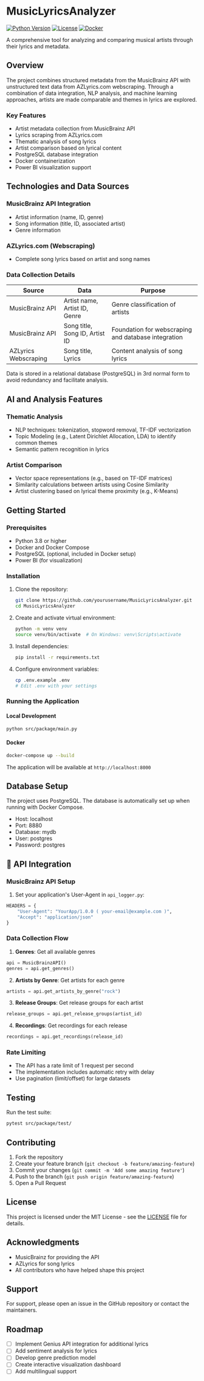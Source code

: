 # MusicLyricsAnalyzer

[![Python Version](https://img.shields.io/badge/python-3.8%2B-blue.svg)](https://www.python.org/downloads/)
[![License](https://img.shields.io/badge/license-MIT-green.svg)](LICENSE)
[![Docker](https://img.shields.io/badge/docker-ready-blue.svg)](https://www.docker.com/)

A comprehensive tool for analyzing and comparing musical artists through their lyrics and metadata.

## Overview

The project combines structured metadata from the MusicBrainz API with unstructured text data from AZLyrics.com webscraping. Through a combination of data integration, NLP analysis, and machine learning approaches, artists are made comparable and themes in lyrics are explored.

### Key Features
- Artist metadata collection from MusicBrainz API
- Lyrics scraping from AZLyrics.com
- Thematic analysis of song lyrics
- Artist comparison based on lyrical content
- PostgreSQL database integration
- Docker containerization
- Power BI visualization support

## Technologies and Data Sources

### MusicBrainz API Integration
- Artist information (name, ID, genre)
- Song information (title, ID, associated artist)
- Genre information

### AZLyrics.com (Webscraping)
- Complete song lyrics based on artist and song names

### Data Collection Details

| Source | Data | Purpose |
|--------|------|---------|
| MusicBrainz API | Artist name, Artist ID, Genre | Genre classification of artists |
| MusicBrainz API | Song title, Song ID, Artist ID | Foundation for webscraping and database integration |
| AZLyrics Webscraping | Song title, Lyrics | Content analysis of song lyrics |

Data is stored in a relational database (PostgreSQL) in 3rd normal form to avoid redundancy and facilitate analysis.

## AI and Analysis Features

### Thematic Analysis
- NLP techniques: tokenization, stopword removal, TF-IDF vectorization
- Topic Modeling (e.g., Latent Dirichlet Allocation, LDA) to identify common themes
- Semantic pattern recognition in lyrics

### Artist Comparison
- Vector space representations (e.g., based on TF-IDF matrices)
- Similarity calculations between artists using Cosine Similarity
- Artist clustering based on lyrical theme proximity (e.g., K-Means)

## Getting Started

### Prerequisites
- Python 3.8 or higher
- Docker and Docker Compose
- PostgreSQL (optional, included in Docker setup)
- Power BI (for visualization)

### Installation

1. Clone the repository:
   ```bash
   git clone https://github.com/yourusername/MusicLyricsAnalyzer.git
   cd MusicLyricsAnalyzer
   ```

2. Create and activate virtual environment:
   ```bash
   python -m venv venv
   source venv/bin/activate  # On Windows: venv\Scripts\activate
   ```

3. Install dependencies:
   ```bash
   pip install -r requirements.txt
   ```

4. Configure environment variables:
   ```bash
   cp .env.example .env
   # Edit .env with your settings
   ```

### Running the Application

#### Local Development
```bash
python src/package/main.py
```

#### Docker
```bash
docker-compose up --build
```

The application will be available at `http://localhost:8000`

## Database Setup

The project uses PostgreSQL. The database is automatically set up when running with Docker Compose.

- Host: localhost
- Port: 8880
- Database: mydb
- User: postgres
- Password: postgres

## 🎵 API Integration

### MusicBrainz API Setup
1. Set your application's User-Agent in `api_logger.py`:
```python
HEADERS = {
    "User-Agent": "YourApp/1.0.0 ( your-email@example.com )",
    "Accept": "application/json"
}
```

### Data Collection Flow
1. **Genres**: Get all available genres
```python
api = MusicBrainzAPI()
genres = api.get_genres()
```

2. **Artists by Genre**: Get artists for each genre
```python
artists = api.get_artists_by_genre("rock")
```

3. **Release Groups**: Get release groups for each artist
```python
release_groups = api.get_release_groups(artist_id)
```

4. **Recordings**: Get recordings for each release
```python
recordings = api.get_recordings(release_id)
```

### Rate Limiting
- The API has a rate limit of 1 request per second
- The implementation includes automatic retry with delay
- Use pagination (limit/offset) for large datasets

## Testing

Run the test suite:
```bash
pytest src/package/test/
```

## Contributing

1. Fork the repository
2. Create your feature branch (`git checkout -b feature/amazing-feature`)
3. Commit your changes (`git commit -m 'Add some amazing feature'`)
4. Push to the branch (`git push origin feature/amazing-feature`)
5. Open a Pull Request

## License

This project is licensed under the MIT License - see the [LICENSE](LICENSE) file for details.

## Acknowledgments

- MusicBrainz for providing the API
- AZLyrics for song lyrics
- All contributors who have helped shape this project

## Support

For support, please open an issue in the GitHub repository or contact the maintainers.

## Roadmap

- [ ] Implement Genius API integration for additional lyrics
- [ ] Add sentiment analysis for lyrics
- [ ] Develop genre prediction model
- [ ] Create interactive visualization dashboard
- [ ] Add multilingual support